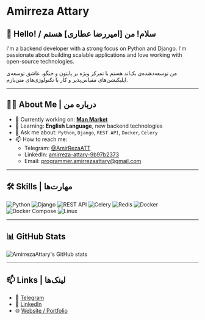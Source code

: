 # Amirreza Attary

## 👋 Hello! / سلام! من [امیررضا عطاری] هستم

I'm a backend developer with a strong focus on Python and Django. I'm passionate about building scalable applications and love working with open-source technologies.

من توسعه‌دهنده‌ی بک‌اند هستم با تمرکز ویژه بر پایتون و جنگو. عاشق توسعه‌ی اپلیکیشن‌های مقیاس‌پذیر و کار با تکنولوژی‌های متن‌بازم.

---

## 🧑‍💻 About Me | درباره من
- 🔭 Currently working on: [**Man Market**](https://manmarket.ir/)
- 🌱 Learning: **English Language**, new backend technologies
- 💬 Ask me about: `Python`, `Django`, `REST API`, `Docker`, `Celery`
- 📫 How to reach me:
  - Telegram: [@AmirRezaATT](https://t.me/AmirRezaATT)
  - LinkedIn: [amirreza-attary-9b97b2373](https://www.linkedin.com/in/amirreza-attary-9b97b2373/)
  - Email: programmer.amirrezaattary@gmail.com
---

## 🛠️ Skills | مهارت‌ها

![Python](https://img.shields.io/badge/-Python-333?style=flat&logo=python)
![Django](https://img.shields.io/badge/-Django-092E20?style=flat&logo=django)
![REST API](https://img.shields.io/badge/-REST%20API-6DB33F?style=flat&logo=fastapi)
![Celery](https://img.shields.io/badge/-Celery-37814A?style=flat)
![Redis](https://img.shields.io/badge/-Redis-DC382D?style=flat&logo=redis)
![Docker](https://img.shields.io/badge/-Docker-2496ED?style=flat&logo=docker)
![Docker Compose](https://img.shields.io/badge/-Docker--Compose-003F8C?style=flat&logo=docker)
![Linux](https://img.shields.io/badge/-Linux-FCC624?style=flat&logo=linux)

---

## 📊 GitHub Stats

![AmirrezaAttary's GitHub stats](https://github-readme-stats.vercel.app/api?username=AmirrezaAttary&show_icons=true&theme=github_dark)

---

## 📫 Links | لینک‌ها
- 🔗 [Telegram](https://t.me/AmirRezaATT)
- 🔗 [LinkedIn](https://www.linkedin.com/in/amirreza-attary-9b97b2373/)
- 🌐 [Website / Portfolio](https://manmarket.ir/)
